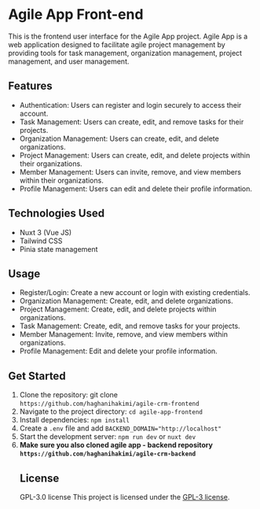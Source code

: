 # Agile App Front-end
<p>
This is the frontend user interface for the Agile App project. Agile App is a web application designed to facilitate agile project management by providing tools for task management, organization management, project management, and user management.
</p>

## Features
<ul>
<li>Authentication: Users can register and login securely to access their account.</li>
<li>Task Management: Users can create, edit, and remove tasks for their projects.</li>
<li>Organization Management: Users can create, edit, and delete organizations.</li>
<li>Project Management: Users can create, edit, and delete projects within their organizations.</li>
<li>Member Management: Users can invite, remove, and view members within their organizations.</li>
<li>Profile Management: Users can edit and delete their profile information.</li>
</ul>

## Technologies Used
<ul>
<li>Nuxt 3 (Vue JS)</li>
<li>Tailwind CSS</li>
<li>Pinia state management</li>
</ul>

## Usage

<ul>
<li>Register/Login: Create a new account or login with existing credentials.</li>
<li>Organization Management: Create, edit, and delete organizations.</li>
<li>Project Management: Create, edit, and delete projects within organizations.</li>
<li>Task Management: Create, edit, and remove tasks for your projects.</li>
<li>Member Management: Invite, remove, and view members within organizations.</li>
<li>Profile Management: Edit and delete your profile information.</li>
</ul>

## Get Started
<ol>
<li>Clone the repository: git clone <code>https://github.com/haghanihakimi/agile-crm-frontend</code></li>
<li>Navigate to the project directory: <code>cd agile-app-frontend</code></li>
<li>Install dependencies: <code>npm install</code></li>
<li>Create a <code>.env</code> file and add <code>BACKEND_DOMAIN="http://localhost"</code></li>
<li>Start the development server: <code>npm run dev</code> or <code>nuxt dev</code></li>
<li><strong>Make sure you also cloned agile app - backend repository <code>https://github.com/haghanihakimi/agile-crm-backend</code></strong></li>
</ul>

## License
GPL-3.0 license
This project is licensed under the <a href="https://github.com/haghanihakimi/agile-crm-frontend?tab=GPL-3.0-1-ov-file#GPL-3.0-1-ov-file">GPL-3 license</a>.